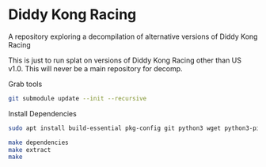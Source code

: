 # Diddy Kong Racing

A repository exploring a decompilation of alternative versions of Diddy Kong Racing

This is just to run splat on versions of Diddy Kong Racing other than US v1.0. This will never be a main repository for decomp.

Grab tools

```sh
git submodule update --init --recursive
```

Install Dependencies
```sh
sudo apt install build-essential pkg-config git python3 wget python3-pip binutils-mips-linux-gnu python3.10-venv
```

```sh
make dependencies
make extract
make
```


